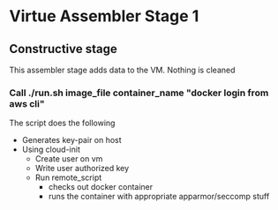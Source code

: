 # Virtue Assembler Stage 1

## Constructive stage

This assembler stage adds data to the VM. Nothing is cleaned

### Call ./run.sh image_file container_name "docker login from aws cli"

The script does the following

- Generates key-pair on host
-  Using cloud-init
    - Create user on vm
    - Write user authorized key
	- Run remote_script
	    - checks out docker container
		- runs the container with appropriate apparmor/seccomp stuff
